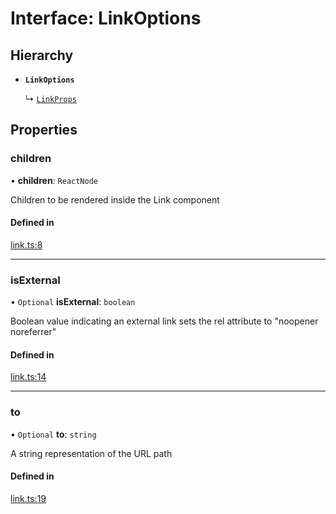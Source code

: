 # Interface: LinkOptions

## Hierarchy

- **`LinkOptions`**

  ↳ [`LinkProps`](LinkProps.md)

## Properties

### children

• **children**: `ReactNode`

Children to be rendered inside the Link component

#### Defined in

[link.ts:8](https://github.com/aws-amplify/amplify-ui/blob/932629520/packages/react/src/primitives/types/link.ts#L8)

---

### isExternal

• `Optional` **isExternal**: `boolean`

Boolean value indicating an external link
sets the rel attribute to "noopener noreferrer"

#### Defined in

[link.ts:14](https://github.com/aws-amplify/amplify-ui/blob/932629520/packages/react/src/primitives/types/link.ts#L14)

---

### to

• `Optional` **to**: `string`

A string representation of the URL path

#### Defined in

[link.ts:19](https://github.com/aws-amplify/amplify-ui/blob/932629520/packages/react/src/primitives/types/link.ts#L19)
